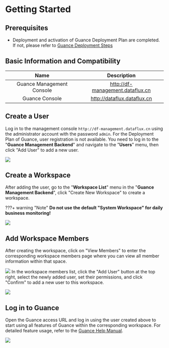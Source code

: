 # Getting Started

## Prerequisites

- Deployment and activation of Guance Deployment Plan are completed. If not, please refer to [Guance Deployment Steps](how-to-install.md#install-step)

## Basic Information and Compatibility

|     Name     |                   Description                   |
| :------------------: | :---------------------------------------------: |
|      Guance Management Console      |  http://df-management.dataflux.cn  |
|      Guance Console      |  http://dataflux.dataflux.cn  |

## Create a User

Log in to the management console `http://df-management.dataflux.cn` using the administrator account with the password `admin`. For the Deployment Plan of Guance, user registration is not available. You need to log in to the "**Guance Management Backend**" and navigate to the "**Users**" menu, then click "Add User" to add a new user.

![](img/12.deployment_10.png)

## Create a Workspace
After adding the user, go to the "**Workspace List**" menu in the "**Guance Management Backend**", click "Create New Workspace" to create a workspace.

???+ warning "Note"
     **Do not use the default "System Workspace" for daily business monitoring!**

![](img/12.deployment_11.png)

## Add Workspace Members
After creating the workspace, click on "View Members" to enter the corresponding workspace members page where you can view all member information within that space.

![](img/12.deployment_12.png)
In the workspace members list, click the "Add User" button at the top right, select the newly added user, set their permissions, and click "Confirm" to add a new user to this workspace.

![](img/12.deployment_13.png)

## Log in to Guance

Open the Guance access URL and log in using the user created above to start using all features of Guance within the corresponding workspace. For detailed feature usage, refer to the [Guance Help Manual](https://docs.guance.com/).

![](img/12.deployment_14.png)